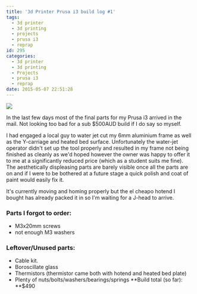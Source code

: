 ```yaml
---
title: '3d Printer Prusa i3 build log #1'
tags:
  - 3d printer
  - 3d printing
  - projects
  - prusa i3
  - reprap
id: 295
categories:
  - 3d printer
  - 3d printing
  - Projects
  - prusa i3
  - reprap
date: 2015-05-07 22:51:28
---
```


![](/images/3d-printer-prusa-i3-build-log-1.jpg)

In the last few days most of the final parts for my Prusa i3 arrived in the mail. Not looking too bad for a sub $500AUD build if I do say so myself.

<!--more-->

I had engaged a local guy to water jet cut my 6mm aluminium frame as well as the Y-carriage and heated bed surface. Unfortunately the water-jet operator didn't set up the tool properly and resulted in my frame not being finished as cleanly as we'd hoped however the owner was happy to offer it to me at a significantly reduced price (which as a student suits me fine). The aesthetically displeasing parts are barely visible once all the parts are on and if I were to be bothered at a future stage a quick polish and coat of paint would easily fix it.

It's currently moving and homing properly but the el cheapo hotend I bought has already packed it in so I'm waiting for a J-head to arrive.

### Parts I forgot to order:

*   M3x20mm screws
*   not enough M3 washers

### Leftover/Unused parts:

*   Cable kit.
*   Boroscillate glass
*   Thermistors (thermistor came both with hotend and heated bed plate)
*   Plenty of nuts/bolts/washers/bearings/springs
**Build total (so far): **$490
